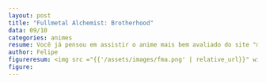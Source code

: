 ```yaml
---
layout: post
title: "Fullmetal Alchemist: Brotherhood"
data: 09/10
categories: animes
resume: Você já pensou em assistir o anime mais bem avaliado do site "myanimelist.net"? Vamos desbravar a história dos irmãos Edward e Afonse numa aventura em busca de explicações para seu passado. Muita magia e ficção fazem dessa história muito cativante.
author: Felipe
figureresum: <img src ="{{'/assets/images/fma.png' | relative_url}}" width = "100" height ="100">
figure:
---
```


